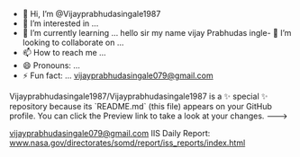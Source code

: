 - 👋 Hi, I’m @Vijayprabhudasingale1987
- 👀 I’m interested in ...
- 🌱 I’m currently learning ...
hello sir my name vijay Prabhudas ingle- 💞️ I’m looking to collaborate on ...
- 📫 How to reach me ...
- 😄 Pronouns: ...
- ⚡ Fun fact: ...
<vijayprabhudasingale079@gmail.com>
<!---><Deep Space Network:deep space.jpl.nasa.gov./dsn/gavrt/index.html. vijayingle@nasa.com>
Vijayprabhudasingale1987/Vijayprabhudasingale1987 is a ✨ special ✨ repository because its `README.md` (this file) appears on your GitHub profile.
You can click the Preview link to take a look at your changes.
---><vijayingle@nasa.com>
<vijayprabhudasingale079@gmail.com>
IIS Daily Report:
www.nasa.gov/directorates/somd/report/iss_reports/index.html 
